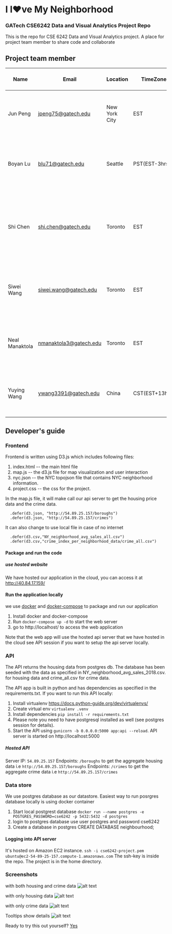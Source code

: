 # I l♥ve My Neighborhood
### GATech CSE6242 Data and Visual Analytics Project Repo

This is the repo for CSE 6242 Data and Visual Analytics project. A place for project team member to share code and collaborate



## Project team member
| Name | Email | Location | TimeZone |Available Time (EST)|
|----|----|---|---|---|
| Jun Peng | jpeng75@gatech.edu | New York City|EST| Weekday 9p.m. - 11:30 p.m. Weekend 9 a.m - 1 p.m |
| Boyan Lu | blu71@gatech.edu |Seattle|PST(EST-3hrs)|Weekday 10p.m. - 2 a.m. Sat 6 p.m. - 2 a.m. Sunday 1 p.m. - 2 a.m.|
| Shi Chen| shi.chen@gatech.edu |Toronto|EST|Weekday 9p.m. - 12 a.m. Sat 1 p.m. - 4 p.m.,9p.m. - 12 a.m. Sunday 8 a.m. - 12 p.m.,9p.m. - 12 a.m.|
| Siwei Wang| siwei.wang@gatech.edu |Toronto|EST|Weekday 9p.m. - 12 a.m. Sat 1 p.m. - 12 a.m. Sunday 10 a.m. - 11 p.m.|
| Neal Manaktola| nmanaktola3@gatech.edu |Toronto|EST|Weekday 7p.m. - 10 p.m. Sat 1 p.m. - 10 p.m. Sunday 1 p.m. - 10 p.m.|
| Yuying Wang| ywang3391@gatech.edu  |China|CST(EST+13hrs)|Weekday and weekends 9a.m. - 11a.m; 9p.m. - 12a.m|
## Developer's guide
### Frontend

Frontend is written using D3.js which includes following files:
1. index.html -- the main html file
2. map.js -- the d3.js file for map visualization and user interaction
3. nyc.json -- the NYC topojson file that contains NYC neighborhood information.
4. project.css -- the css for the project.

In the map.js file, it will make call our api server to get the housing price data and the crime data.

```
  .defer(d3.json, "http://54.89.25.157/boroughs")
  .defer(d3.json, "http://54.89.25.157/crimes")
```

It can also change to use local file in case of no internet
```
  .defer(d3.csv,"NY_neighborhood_avg_sales_all.csv")
  .defer(d3.csv,"crime_index_per_neighborhood_data/crime_all.csv")
```

#### Package and run the code
##### use hosted website
We have hosted our application in the cloud, you can access it at http://40.84.17.159/

#### Run the application locally
we use [docker](https://www.docker.com/) and [docker-compose](https://docs.docker.com/compose/) to package and run our application

1. Install docker and docker-compose
2. Run `docker-compose up -d` to start the web server
3. go to http://localhost/ to access the web application

Note that the web app will use the hosted api server that we have hosted in the cloud see API session if you want to setup the api server locally.
### API

The API returns the housing data from postgres db. The database has been seeded with the data as specified in NY_neighborhood_avg_sales_2018.csv.
for housing data and crime_all.csv for crime data.

The API app is built in python and has dependencies as specified in the requirements.txt.
If you want to run this API locally:

1. Install virtualenv https://docs.python-guide.org/dev/virtualenvs/
2. Create virtual env `virtualenv .venv`
3. Install dependencies `pip install -r requirements.txt`
4. Please note you need to have postgresql installed as well (see postgres session for details).
5. Start the API using `gunicorn -b 0.0.0.0:5000 app:api --reload`. API server is started on http://localhost:5000  

##### Hosted API
Server IP: `54.89.25.157`
Endpoints: `/boroughs` to get the aggregate housing data i.e `http://54.89.25.157/boroughs`
Endpoints: `/crimes` to get the aggregate crime data i.e `http://54.89.25.157/crimes`

### Data store
We use postgres database as our datastore. Easiest way to run posrgres database locally is using docker container

1. Start local postgrest database `docker run --name postgres -e POSTGRES_PASSWORD=cse6242 -p 5432:5432 -d postgres`
2. login to postgres database use user postgres and password cse6242
3. Create a database in postgres CREATE DATABASE neighbourhood;





#### Logging into API server

It's hosted on Amazon EC2 instance.
`ssh -i cse6242-project.pem ubuntu@ec2-54-89-25-157.compute-1.amazonaws.com`
The ssh-key is inside the repo. The project is in the home directory.


### Screenshots
with both housing and crime data
![alt text](./images/Screen.png "Screen shot")

with only housing data
![alt text](./images/Housing.png "housing data")

with only crime data
![alt text](./images/Crime.png "Crime data")

Tooltips show details
![alt text](./images/Tooltips.png "Tooltip data")

Ready to try this out yourself?
[Yes](http://40.84.17.159/)